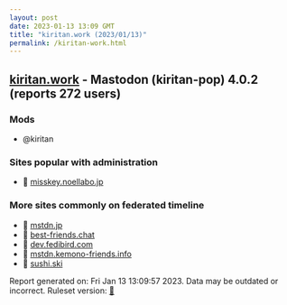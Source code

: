 ```yaml
---
layout: post
date: 2023-01-13 13:09 GMT
title: "kiritan.work (2023/01/13)"
permalink: /kiritan-work.html
---
```


## [kiritan.work](https://kiritan.work) - Mastodon (kiritan-pop) 4.0.2 (reports 272 users)

### Mods
 * @kiritan

### Sites popular with administration

* 🐘 [misskey.noellabo.jp](/misskey-noellabo-jp.html)

### More sites commonly on federated timeline

* 🐘 [mstdn.jp](/mstdn-jp.html)
* 🐘 [best-friends.chat](/best-friends-chat.html)
* 🐘 [dev.fedibird.com](/dev-fedibird-com.html)
* 🐘 [mstdn.kemono-friends.info](/mstdn-kemono-friends-info.html)
* 🐘 [sushi.ski](/sushi-ski.html)

Report generated on: Fri Jan 13 13:09:57 2023. Data may be outdated or incorrect.
Ruleset version: [🧁](/version-cupcake)
